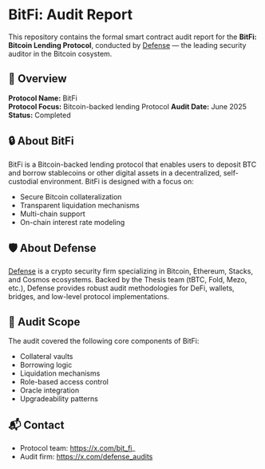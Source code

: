 # BitFi: Audit Report

This repository contains the formal smart contract audit report for the **BitFi: Bitcoin Lending Protocol**, conducted by [Defense](https://thesis.co/defense) — the leading security auditor in the Bitcoin cosystem.

## 📄 Overview

**Protocol Name:** BitFi  
**Protocol Focus:** Bitcoin-backed lending Protocol 
**Audit Date:** June 2025  
**Status:** Completed

## 🔒 About BitFi

BitFi is a Bitcoin-backed lending protocol that enables users to deposit BTC and borrow stablecoins or other digital assets in a decentralized, self-custodial environment. BitFi is designed with a focus on:

- Secure Bitcoin collateralization
- Transparent liquidation mechanisms
- Multi-chain support
- On-chain interest rate modeling

## 🛡️ About Defense

[Defense](https://thesis.co/defense) is a crypto security firm specializing in Bitcoin, Ethereum, Stacks, and Cosmos ecosystems. Backed by the Thesis team (tBTC, Fold, Mezo, etc.), Defense provides robust audit methodologies for DeFi, wallets, bridges, and low-level protocol implementations.

## 📑 Audit Scope

The audit covered the following core components of BitFi:

- Collateral vaults
- Borrowing logic
- Liquidation mechanisms
- Role-based access control
- Oracle integration
- Upgradeability patterns


## 📬 Contact

- Protocol team: https://x.com/bit_fi_ 
- Audit firm: https://x.com/defense_audits
